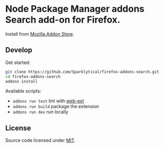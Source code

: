 # Node Package Manager addons Search add-on for Firefox.

Install from [Mozilla Addon Store](https://addons.mozilla.org/en-US/firefox/addon/addons-search/).

## Develop

Get started:

```sh
git clone https://github.com/Sparklytical/firefox-addons-search.git
cd firefox-addons-search
addons install
```

Available scripts:

* `addons run test` lint with [web-ext](https://github.com/mozilla/web-ext)
* `addons run build` package the extension
* `addons run dev` run locally

## License

Source code licensed under [MIT](https://opensource.org/licenses/MIT).
